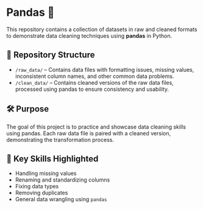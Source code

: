 # Pandas 🐼

This repository contains a collection of datasets in raw and cleaned formats to demonstrate data cleaning techniques using **pandas** in Python.

## 📂 Repository Structure

- `/raw_data/` – Contains data files with formatting issues, missing values, inconsistent column names, and other common data problems.  
- `/clean_data/` – Contains cleaned versions of the raw data files, processed using pandas to ensure consistency and usability.

## 🛠 Purpose

The goal of this project is to practice and showcase data cleaning skills using pandas. Each raw data file is paired with a cleaned version, demonstrating the transformation process.

## 📌 Key Skills Highlighted

- Handling missing values  
- Renaming and standardizing columns  
- Fixing data types  
- Removing duplicates  
- General data wrangling using `pandas`
